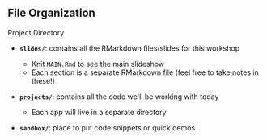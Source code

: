 ## File Organization

Project Directory

  - **`slides/`**: contains all the RMarkdown files/slides for this workshop
    - Knit `MAIN.Rmd` to see the main slideshow
    - Each section is a separate RMarkdown file (feel free to take notes in these!)

  - **`projects/`**: contains all the code we'll be working with today
    - Each app will live in a separate directory

  - **`sandbox/`**: place to put code snippets or quick demos
